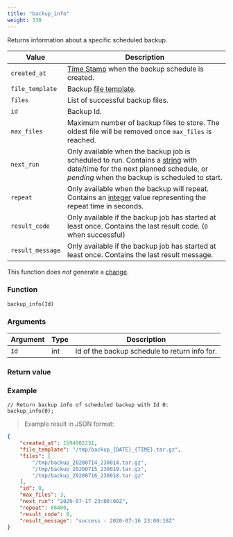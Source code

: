```yaml
---
title: "backup_info"
weight: 330
---
```



Returns information about a specific scheduled backup.

Value | Description
------- | -----------
`created_at` | [Time Stamp](https://wikipedia.org/wiki/Unix_time) when the backup schedule is created.
`file_template` | Backup [file template](../new_backup#file-template).
`files` | List of successful backup files.
`id` | Backup Id.
`max_files` | Maximum number of backup files to store. The oldest file will be removed once `max_files` is reached.
`next_run` | Only available when the backup job is scheduled to run. Contains a [string](../../data-types/str) with date/time for the next planned schedule, or *pending* when the backup is scheduled to start.
`repeat` | Only available when the backup will repeat. Contains an [integer](../../data-types/int) value representing the repeat time in seconds.
`result_code` | Only available if the backup job has started at least once. Contains the last result code. (`0` when successful)
`result_message` | Only available if the backup job has started at least once. Contains the last result message.

This function does *not* generate a [change](../../overview/changes).

### Function

`backup_info(Id)`

### Arguments

Argument | Type | Description
--------- | ----------- | -----------
`Id` | int | Id of the backup schedule to return info for.

### Return value

### Example

>

```thingsdb,syntax_only,@n
// Return backup info of scheduled backup with Id 0:
backup_info(0);
```

> Example result in JSON format:

```json
{
    "created_at": 1594902231,
    "file_template": "/tmp/backup_{DATE}_{TIME}.tar.gz",
    "files": [
        "/tmp/backup_20200714_230014.tar.gz",
        "/tmp/backup_20200715_230019.tar.gz",
        "/tmp/backup_20200716_230018.tar.gz"
    ],
    "id": 0,
    "max_files": 3,
    "next_run": "2020-07-17 23:00:00Z",
    "repeat": 86400,
    "result_code": 0,
    "result_message": "success - 2020-07-16 23:00:18Z"
}
```
